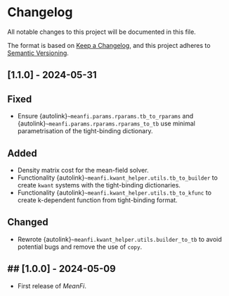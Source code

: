 # Changelog

All notable changes to this project will be documented in this file.

The format is based on [Keep a Changelog](https://keepachangelog.com/en/1.0.0/),
and this project adheres to [Semantic Versioning](https://semver.org/spec/v2.0.0.html).

## [1.1.0] - 2024-05-31

## Fixed
- Ensure {autolink}`~meanfi.params.rparams.tb_to_rparams` and {autolink}`~meanfi.params.rparams.rparams_to_tb` use minimal parametrisation of the tight-binding dictionary.

## Added
- Density matrix cost for the mean-field solver.
- Functionality {autolink}`~meanfi.kwant_helper.utils.tb_to_builder` to create `kwant` systems with the tight-binding dictionaries.
- Functionality {autolink}`~meanfi.kwant_helper.utils.tb_to_kfunc` to create k-dependent function from tight-binding format.

## Changed
- Rewrote {autolink}`~meanfi.kwant_helper.utils.builder_to_tb` to avoid potential bugs and remove the use of `copy`.

## ## [1.0.0] - 2024-05-09

- First release of _MeanFi_.

